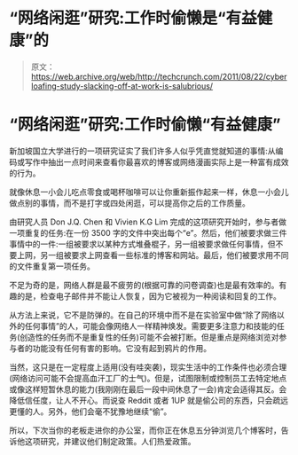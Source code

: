 # “网络闲逛”研究:工作时偷懒是“有益健康”的

> 原文：<https://web.archive.org/web/http://techcrunch.com/2011/08/22/cyberloafing-study-slacking-off-at-work-is-salubrious/>

# “网络闲逛”研究:工作时偷懒“有益健康”

新加坡国立大学进行的一项研究证实了我们许多人似乎凭直觉就知道的事情:从编码或写作中抽出一点时间来查看你最喜欢的博客或网络漫画实际上是一种富有成效的行为。

就像休息一小会儿吃点零食或喝杯咖啡可以让你重新振作起来一样，休息一小会儿做点别的事情，而不是打字或四处闲逛，可以提高你之后的工作质量。

由研究人员 Don J.Q. Chen 和 Vivien K.G Lim 完成的这项研究开始时，参与者做一项重复的任务:在一份 3500 字的文件中突出每个“e”。然后，他们被要求做三件事情中的一件:一组被要求以某种方式堆叠棍子，另一组被要求做任何事情，但不要上网，另一组被要求上网查看一些标准的博客和网站。最后，他们被要求用不同的文件重复第一项任务。

不足为奇的是，网络人群是最不疲劳的(根据可靠的问卷调查)也是最有效率的。有趣的是，检查电子邮件并不能让人恢复，因为它被视为一种阅读和回复的工作。

从方法上来说，它不是防弹的。在自己的环境中而不是在实验室中做“除了网络以外的任何事情”的人，可能会像网络人一样精神焕发。需要更多注意力和技能的任务(创造性的任务而不是重复性的任务)可能不会被打断。但是重点是网络浏览对参与者的功能没有任何有害的影响。它没有起到鸦片的作用。

当然，这只是在一定程度上适用(没有哇突袭)，现实生活中的工作条件也必须合理(网络访问可能不会提高血汗工厂的士气)。但是，试图限制或控制员工去特定地点或像这样短暂休息的能力(我刚刚在最后一段中间休息了一会)肯定会适得其反。会降低信任度，让人不开心。而说查 Reddit 或者 1UP 就是偷公司的东西，只会疏远更懂的人。另外，他们会毫不犹豫地继续“偷”。

所以，下次当你的老板走进你的办公室，而你正在休息五分钟浏览几个博客时，告诉他这项研究，并建议他们制定政策。人们热爱政策。